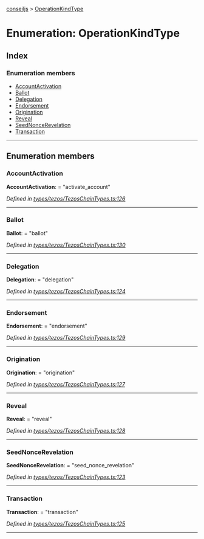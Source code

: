 [conseiljs](../README.md) > [OperationKindType](../enums/operationkindtype.md)

# Enumeration: OperationKindType

## Index

### Enumeration members

* [AccountActivation](operationkindtype.md#accountactivation)
* [Ballot](operationkindtype.md#ballot)
* [Delegation](operationkindtype.md#delegation)
* [Endorsement](operationkindtype.md#endorsement)
* [Origination](operationkindtype.md#origination)
* [Reveal](operationkindtype.md#reveal)
* [SeedNonceRevelation](operationkindtype.md#seednoncerevelation)
* [Transaction](operationkindtype.md#transaction)

---

## Enumeration members

<a id="accountactivation"></a>

###  AccountActivation

**AccountActivation**:  = "activate_account"

*Defined in [types/tezos/TezosChainTypes.ts:126](https://github.com/Cryptonomic/ConseilJS/blob/2dbb08e/src/types/tezos/TezosChainTypes.ts#L126)*

___
<a id="ballot"></a>

###  Ballot

**Ballot**:  = "ballot"

*Defined in [types/tezos/TezosChainTypes.ts:130](https://github.com/Cryptonomic/ConseilJS/blob/2dbb08e/src/types/tezos/TezosChainTypes.ts#L130)*

___
<a id="delegation"></a>

###  Delegation

**Delegation**:  = "delegation"

*Defined in [types/tezos/TezosChainTypes.ts:124](https://github.com/Cryptonomic/ConseilJS/blob/2dbb08e/src/types/tezos/TezosChainTypes.ts#L124)*

___
<a id="endorsement"></a>

###  Endorsement

**Endorsement**:  = "endorsement"

*Defined in [types/tezos/TezosChainTypes.ts:129](https://github.com/Cryptonomic/ConseilJS/blob/2dbb08e/src/types/tezos/TezosChainTypes.ts#L129)*

___
<a id="origination"></a>

###  Origination

**Origination**:  = "origination"

*Defined in [types/tezos/TezosChainTypes.ts:127](https://github.com/Cryptonomic/ConseilJS/blob/2dbb08e/src/types/tezos/TezosChainTypes.ts#L127)*

___
<a id="reveal"></a>

###  Reveal

**Reveal**:  = "reveal"

*Defined in [types/tezos/TezosChainTypes.ts:128](https://github.com/Cryptonomic/ConseilJS/blob/2dbb08e/src/types/tezos/TezosChainTypes.ts#L128)*

___
<a id="seednoncerevelation"></a>

###  SeedNonceRevelation

**SeedNonceRevelation**:  = "seed_nonce_revelation"

*Defined in [types/tezos/TezosChainTypes.ts:123](https://github.com/Cryptonomic/ConseilJS/blob/2dbb08e/src/types/tezos/TezosChainTypes.ts#L123)*

___
<a id="transaction"></a>

###  Transaction

**Transaction**:  = "transaction"

*Defined in [types/tezos/TezosChainTypes.ts:125](https://github.com/Cryptonomic/ConseilJS/blob/2dbb08e/src/types/tezos/TezosChainTypes.ts#L125)*

___

